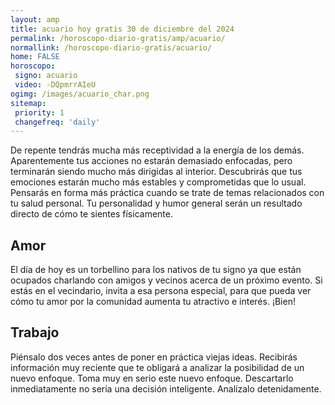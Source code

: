 ```yaml
---
layout: amp
title: acuario hoy gratis 30 de diciembre del 2024 
permalink: /horoscopo-diario-gratis/amp/acuario/
normallink: /horoscopo-diario-gratis/acuario/
home: FALSE
horoscopo:
 signo: acuario
 video: -DQpmrrAIeU
ogimg: /images/acuario_char.png
sitemap:
 priority: 1
 changefreq: 'daily'
---
```



De repente tendrás mucha más receptividad a la energía de los demás. Aparentemente tus acciones no estarán demasiado enfocadas, pero terminarán siendo mucho más dirigidas al interior. Descubrirás que tus emociones estarán mucho más estables y comprometidas que lo usual. Pensarás en forma más práctica cuando se trate de temas relacionados con tu salud personal. Tu personalidad y humor general serán un resultado directo de cómo te sientes físicamente.

## Amor

El día de hoy es un torbellino para los nativos de tu signo ya que están ocupados charlando con amigos y vecinos acerca de un próximo evento. Si estás en el vecindario, invita a esa persona especial, para que pueda ver cómo tu amor por la comunidad aumenta tu atractivo e interés. ¡Bien!

## Trabajo

Piénsalo dos veces antes de poner en práctica viejas ideas. Recibirás información muy reciente que te obligará a analizar la posibilidad de un nuevo enfoque. Toma muy en serio este nuevo enfoque. Descartarlo inmediatamente no sería una decisión inteligente. Analízalo detenidamente.